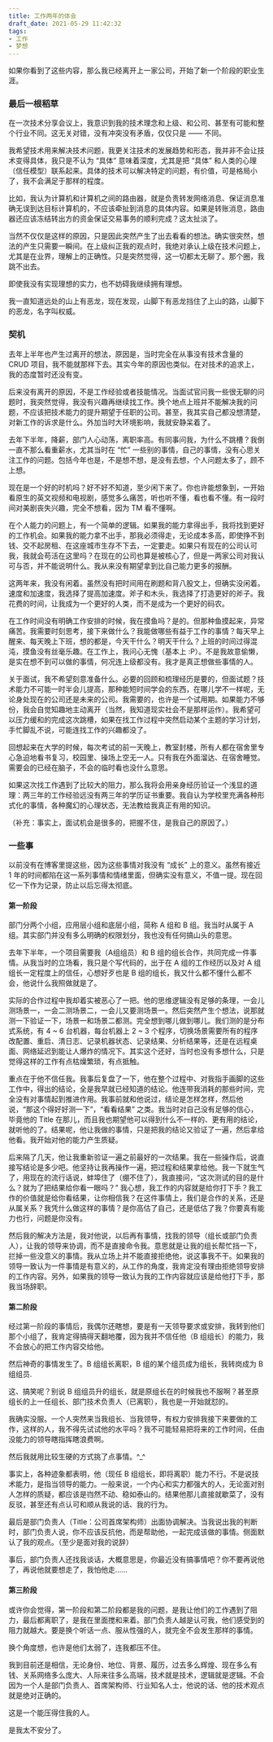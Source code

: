 ```yaml
---
title: 工作两年的体会
draft_date: 2021-05-29 11:42:32
tags:
- 工作
- 梦想
---
```


如果你看到了这些内容，那么我已经离开上一家公司，开始了新一个阶段的职业生涯。

### 最后一根稻草

在一次技术分享会议上，我意识到我的技术理念和上级、和公司、甚至有可能和整个行业不同。这无关对错，没有冲突没有矛盾，仅仅只是 —— 不同。

我希望技术用来解决技术问题，我更关注技术的发展趋势和形态，我并非不会让技术变得具体，我只是不认为 “具体” 意味着深度，尤其是把 “具体” 和人类的心理（信任模型）联系起来。具体的技术可以解决特定的问题，有价值，可是格局小了，我不会满足于那样的程度。

比如，我认为计算机和计算机之间的路由器，就是负责转发网络消息、保证消息准确无误到达目标计算机的，不应该牵扯到消息的具体内容。如果是转账消息，路由器还应该冻结转出方的资金保证交易事务的顺利完成？这太扯淡了。

当然不仅仅是这样的原因，只是因此突然产生了出去看看的想法。确实很突然，想法的产生只需要一瞬间。在上级纠正我的观点时，我绝对承认上级在技术问题上，尤其是在业界，理解上的正确性。只是突然觉得，这一切都太无聊了。那个圈，我跳不出去。

即使我没有实现理想的实力，也不妨碍我继续拥有理想。

我一直知道远处的山上有恶龙，现在发现，山脚下有恶龙挡住了上山的路，山脚下的恶龙，名字叫权威。

### 契机

去年上半年也产生过离开的想法，原因是，当时完全在从事没有技术含量的 CRUD 项目，我不能就那样下去。其实今年的原因也类似。在对技术的追求上，我的态度暂时还没有变。

后来没有离开的原因，不是工作经验或者技能情况。当面试官问我一些很无聊的问题时，我突然觉得，我没有兴趣再继续找工作。换个地点上班并不能解决我的问题，不应该把技术能力的提升期望于任职的公司。甚至，我其实自己都没想清楚，对新工作的诉求是什么。外加当时大环境影响，我就安静呆着了。

去年下半年，降薪，部门人心动荡，离职率高。有同事问我，为什么不跳槽？我倒一直不那么看重薪水，尤其当时在 “忙” 一些别的事情，自己的事情，没有心思关注工作的问题。包括今年也是，不是想不想，是没有去想，个人问题太多了，顾不上想。

现在是一个好的时机吗？好不好不知道，至少闲下来了。你也许能想象到，一开始看原生的英文视频和电视剧，感觉多么痛苦，听也听不懂，看也看不懂。有一段时间对美剧丧失兴趣，完全不想看，因为 TM 看不懂啊。

在个人能力的问题上，有一个简单的逻辑。如果我的能力拿得出手，我将找到更好的工作机会。如果我的能力拿不出手，那我必须得走，无论成本多高，即使挣不到钱、交不起房租、在这座城市生存不下去，一定要走。如果只有现在的公司认可我，我就会苟活在这里吗？在现在的公司也算是被核心了，但是一两家公司对我认可与否，并不能说明什么。我从来没有期望拿到比自己能力更多的报酬。

这两年来，我没有闲着。虽然没有把时间用在刷题和背八股文上，但确实没闲着。速度和加速度，我选择了提高加速度。斧子和木头，我选择了打造更好的斧子。我花费的时间，让我成为一个更好的人类，而不是成为一个更好的码农。

在工作时间没有明确工作安排的时候，我在摸鱼吗？是的。但那种鱼摸起来，异常痛苦。我需要时刻思考，接下来做什么？我能做哪些有益于工作的事情？每天早上醒来、每天晚上下班，想的都是，今天干什么？明天干什么？上班的时间过得混沌，摸鱼没有丝毫乐趣。在工作上，我问心无愧（基本上 :P）。不是我故意偷懒，是实在想不到可以做的事情，何况连上级都没有。我才是真正想做些事情的人。

关于面试，我不希望刻意准备什么。必要的回顾和梳理经历是要的，但面试题？技术能力不可能一时半会儿提高，那种能短时间学会的东西，在哪儿学不一样呢，无论身处现在的公司还是未来的公司。我需要的，也许是一个试用期。如果能力不够份，我会自觉知趣地主动离开（当然，我知道现实社会不是那样运作）。我希望可以压力缓和的完成这次跳槽，如果在找工作过程中突然启动某个主题的学习计划，手忙脚乱不说，可能连找工作的兴趣都没了。

回想起来在大学的时候，每次考试的前一天晚上，教室封楼，所有人都在宿舍里专心急迫地看书复习，校园里、操场上空无一人。只有我在外面溜达、在宿舍睡觉。需要会的已经在脑子，不会的临时看也没什么意思。

如果这次找工作遇到了比较大的阻力，那么我将会用亲身经历验证一个浅显的道理：两三年的工作经验远没有两三年的学历证书重要。我自认为学校里充满各种形式化的事情，各种魔幻的心理状态，无法教给我真正有用的知识。

（补充：事实上，面试机会是很多的，把握不住，是我自己的原因了。）

### 一些事

以前没有在博客里提这些，因为这些事情对我没有 “成长” 上的意义。虽然有接近 1 年的时间都陷在这一系列事情和情绪里面，但确实没有意义，不值一提。现在回忆一下作为记录，防止以后忘得太彻底。

#### 第一阶段

部门分两个小组，应用层小组和底层小组，简称 A 组和 B 组。我当时从属于 A 组。其实部门并没有多么明确的权限划分，我也没有任何搞山头的意思。

去年下半年，一个项目需要我（A组组员）和 B 组的组长合作，共同完成一件事情。从我当时的立场看，我只是个写代码的，出于在 A 组的工作经历以及对 A 组组长一定程度上的信任，心想好歹也是 B 组的组长，我又什么都不懂什么都不会，他说什么我照做就是了。

实际的合作过程中我却着实被恶心了一把。他的思维逻辑没有足够的条理，一会儿测场景一，一会二测场景二，一会儿又要测场景一。然后突然产生个想法，说那就测一下验证一下，场景一和场景二都测。完全想到哪儿做到哪儿。我们测的是分布式系统，有 4 ~ 6 台机器，每台机器上 2 ~ 3 个程序，切换场景需要所有的程序改配置、重启、清日志、记录机器状态、记录结果、分析结果等，还是在远程桌面、网络延迟到能让人爆炸的情况下。其实这个还好，当时也没有多想什么，只是觉得这样的工作有点枯燥繁琐，有点抵触。

重点在于他不信任我。我事后复盘了一下，他在整个过程中、对我指手画脚的这些工作中，得出的结论，全是我早就已经知道的结论。他连带我消耗的那些时间，完全没有对事情起到推进作用。我事前就和他说过，结论是怎样怎样，然后他说，“那这个得好好测一下”，“看看结果” 之类。我当时对自己没有足够的信心，毕竟他的 Title 在那儿，而且我也期望他可以得到什么不一样的、更有用的结论，就听他的了。结果呢，他让我做的事情，只是把我的结论又验证了一遍，然后拿给他看。我开始对他的能力产生质疑。

后来隔了几天，他让我重新验证一遍之前最好的一次结果。我在一些操作后，说直接写结论是多少吧。他坚持让我再操作一遍，把过程和结果拿给他。我一下就生气了，用现在的流行话说，蚌埠住了（绷不住了），我直接问，“这次测试的目的是什么？就为了把结果给你看一眼吗？” 我心想，我工作的内容就是给你打下手？我工作的价值就是给你看结果，让你相信我？在这件事情上，我们是合作的关系，还是从属关系？我凭什么做这样的事情？是你高估了自己，还是低估了我？你要真有能力也行，问题是你没有。

然后我的解决方法是，我对他说，以后再有事情，找我的领导（组长或部门负责人），让我的领导来协调，而不是直接命令我。意思就是让我的组长帮忙挡一下，拦掉一些没意义的事情。我从立场上并不能直接拒绝他，说这事我不干。如果我的领导一致认为一件事情是有意义的，从工作的角度，我肯定没有理由拒绝领导安排的工作内容。另外，如果我的领导一致认为我的工作内容就应该是给他打下手，那我当场辞职。

#### 第二阶段

经过第一阶段的事情后，我偶尔还瞎想，要是有一天领导要求或安排，我转到他们那个小组了，我肯定得搞得天翻地覆，因为我并不信任他（B 组组长）的能力，我不会放心的把工作内容交给他。

然后神奇的事情发生了。B 组组长离职，B 组的某个组员成为组长，我转岗成为 B 组组员.

这、搞笑呢？别说 B 组组员升的组长，就是原组长在的时候我也不服啊？甚至原组长的上一任组长、部门技术负责人（已离职），我也是一开始就怼的。

我确实没服。一个人突然来当我组长、当我领导，有权力安排我接下来要做的工作，这样的人，我不得先试试他的水平吗？我不可能轻易把将来的工作时间，任由没能力的领导瞎指挥瞎浪费啊。

然后我就用比较生硬的方式挑了点事情。^_^

事实上，各种迹象都表明，他（现任 B 组组长，即将离职）能力不行。不是说技术能力，是指当领导的能力。一般来说，一个内心和实力都强大的人，无论面对别人怎样的质疑，都应该是岿然不动、稳如泰山的。结果他那儿直接就歇菜了，没有反驳，甚至还有点认可和顺从我说的话、我的行为。

最后是部门负责人（Title：公司首席架构师）出面协调解决。当我说出我的判断时，部门负责人说，你不应该反抗他，而是帮助他，一起完成该做的事情。侧面默认了我的观点。（至少是面对我的说辞）

事后，部门负责人还找我谈话，大概意思是，你最近没有搞事情吧？你不要再说他了，再说他就要想走了，我怕他走……

#### 第三阶段

或许你会觉得，第一阶段和第二阶段都是我的问题，是我让他们的工作遇到了阻力，最后都离职了，是我在里面搅和来着。部门负责人越是认可我，他们感受到的阻力就越大。要是换个听话一点、服从性强的人，就完全不会发生那样的事情。

换个角度想，也许是他们太弱了，连我都压不住。

我到目前还是相信，无论身份、地位、背景、履历，过去多么辉煌、现在多么有钱、关系网络多么庞大、人际来往多么高端，技术就是技术，逻辑就是逻辑。不会因为一个人是部门负责人、首席架构师、行业知名人士，他说的话、他的技术观点就是绝对正确的。

这是一个能压得住我的人。

是我太不安分了。
